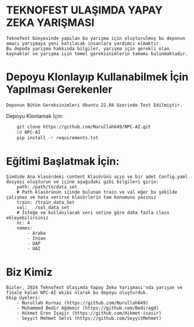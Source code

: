# TEKNOFEST ULAŞIMDA YAPAY ZEKA YARIŞMASI
    Teknofest bünyesinde yapılan bu yarışma için oluşturulmuş bu deponun amacı yarışmaya yeni katılacak insanlara yardımcı olmaktır.
    Bu depoda yarışma hakkında bilgiler, yarışma için gerekli olan kaynaklar ve yarışma için temel gereksinimlerin tamamı bulunmaktadır.

# Depoyu Klonlayıp Kullanabilmek İçin Yapılması Gerekenler
    Deponun Bütün Gereksinimleri Ubuntu 22.04 Üzerinde Test Edilmiştir.
Depoyu Klonlamak İçin:
```bash
    git clone https://github.com/Nurullah649/NPC-AI.git
    cd NPC-AI
    pip install -r requirements.txt  
```
    
# Eğitimi Başlatmak İçin:
    Şimdide Ana klasördeki content Klasörünü açın ve bir adet Config.yaml dosyası oluşturun ve içine aşağıdaki gibi bilgileri girin:
        path: /path/to/data_set
        # Path klasörünün içinde bulunan train ve val eğer bu şekilde çalışmaz ve hata verirse klasörlerin tam konumunu yazınız
        train: /train_data_Set
        val:   /val_data_set
        # İsteğe ve kullanılacak veri setine göre daha fazla class ekleyebilirsiniz
        nc: 4
        names:
            - Araba
            - Insan
            - UAP
            - UAI
        
            
# Biz Kimiz
    Bizler, 2024 Teknofest Ulaşımda Yapay Zeka Yarışması'nda yarışan ve finale kalan NPC-Aİ ekibi olarak bu depoyu oluşturduk.
    Ekip Üyeleri:
        - Nurullah Kurnaz (https://github.com/Nurullah649)
        - Muhammed Bedir Ağdemir (https://github.com/Bediragd)
        - Hikmet Eren İşaşir (https://github.com/Hikmet-isasir)
        - Seyyit Mehmet Selvi (https://github.com/SeyyitMehmet)

